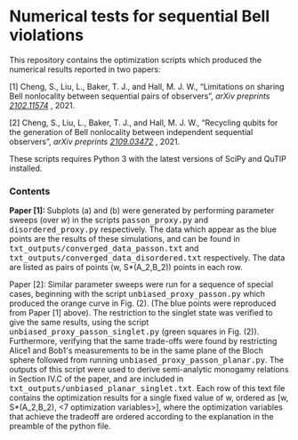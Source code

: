 # Numerical tests for sequential Bell violations

This repository contains the optimization scripts which produced the numerical results reported in two papers:

[1] Cheng, S., Liu, L., Baker, T. J., and Hall, M. J. W., “Limitations on sharing Bell nonlocality between sequential pairs of observers”, <i>arXiv preprints <a href="https://arxiv.org/abs/2102.11574">2102.11574</a> </i>, 2021.

[2] Cheng, S., Liu, L., Baker, T. J., and Hall, M. J. W., “Recycling qubits for the generation of Bell nonlocality between independent sequential observers”, <i>arXiv preprints <a href="https://arxiv.org/abs/2109.03472">2109.03472</a> </i>, 2021.

These scripts requires Python 3 with the latest versions of SciPy and QuTIP installed. 

<h3> Contents </h3>
  
<b> Paper [1]: </b> Subplots (a) and (b) were generated by performing parameter sweeps (over <I> w</I>) in the scripts <TT>passon_proxy.py</TT> and <TT>disordered_proxy.py</TT> respectively. The data which appear as the blue points are the results of these simulations, and can be found in <TT>txt_outputs/converged_data_passon.txt</TT> and <TT>txt_outputs/converged_data_disordered.txt</TT> respectively. The data are listed as pairs of points (w, S*(A_2,B_2)) points in each row.

Paper [2]: Similar parameter sweeps were run for a sequence of special cases, beginning with the script <TT>unbiased_proxy_passon.py</TT> which produced the orange curve in Fig. (2). (The blue points were reproduced from Paper [1] above). The restriction to the singlet state was verified to give the same results, using the script <TT>unbiased_proxy_passon_singlet.py</TT> (green squares in Fig. (2)). Furthermore, verifying that the same trade-offs were found by restricting Alice1 and Bob1's measurements to be in the same plane of the Bloch sphere followed from running <TT>unbiased_proxy_passon_planar.py</TT>. The outputs of this script were used to derive semi-analytic monogamy relations in Section IV.C of the paper, and are included in <TT>txt_outputs/unbiased_planar_singlet.txt</TT>. Each row of this text file contains the optimization results for a single fixed value of <it> w</it>, ordered as [w, S*(A_2,B_2), <7 optimization variables>], where the optimization variables that achieve the tradeoff are ordered according to the explanation in the preamble of the python file.
